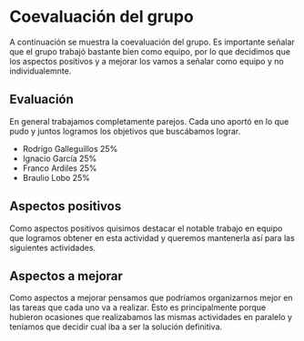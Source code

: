 # Coevaluación del grupo
A continuación se muestra la coevaluación del grupo. Es importante señalar que
el grupo trabajó bastante bien como equipo, por lo que decidimos que los 
aspectos positivos y a mejorar los vamos a señalar como equipo y no 
individualemnte.

## Evaluación
En general trabajamos completamente parejos. Cada uno aportó en lo que pudo y
juntos logramos los objetivos que buscábamos lograr.

* Rodrigo Galleguillos 25%
* Ignacio García 25%
* Franco Ardiles 25%
* Braulio Lobo 25%

## Aspectos positivos
Como aspectos positivos quisimos destacar el notable trabajo en equipo que
logramos obtener en esta actividad y queremos mantenerla así para las siguientes
actividades.

## Aspectos a mejorar
Como aspectos a mejorar pensamos que podríamos organizarnos mejor en las tareas
que cada uno va a realizar. Esto es principalmente porque hubieron ocasiones que 
realizabamos las mismas actividades en paralelo y teníamos que decidir cual iba
a ser la solución definitiva.